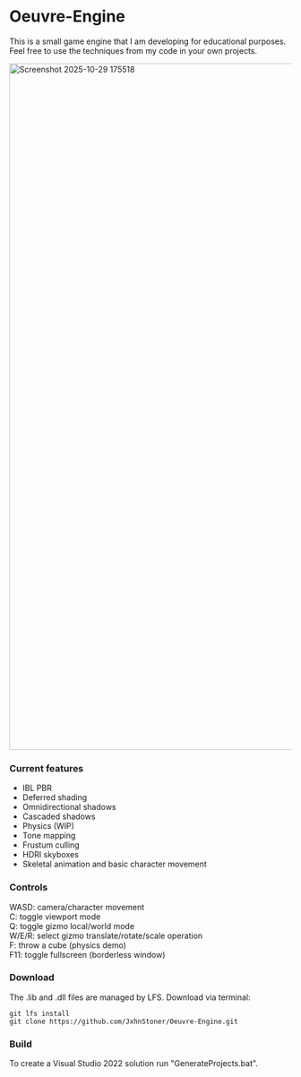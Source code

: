 # Oeuvre-Engine

This is a small game engine that I am developing for educational purposes. Feel free to use the techniques from my code in your own projects.

<img width="1477" height="1226" alt="Screenshot 2025-10-29 175518" src="https://github.com/user-attachments/assets/fd6d0390-17f3-4247-b5c6-6e228f4505cc" />

### Current features
- IBL PBR
- Deferred shading
- Omnidirectional shadows
- Cascaded shadows
- Physics (WIP)
- Tone mapping
- Frustum culling
- HDRI skyboxes
- Skeletal animation and basic character movement

### Controls
WASD: camera/character movement<br>
C: toggle viewport mode<br>
Q: toggle gizmo local/world mode<br>
W/E/R: select gizmo translate/rotate/scale operation<br>
F: throw a cube (physics demo)<br>
F11: toggle fullscreen (borderless window)

### Download

The .lib and .dll files are managed by LFS. Download via terminal:

```
git lfs install
git clone https://github.com/JxhnStoner/Oeuvre-Engine.git
```

### Build

To create a Visual Studio 2022 solution run "GenerateProjects.bat".
